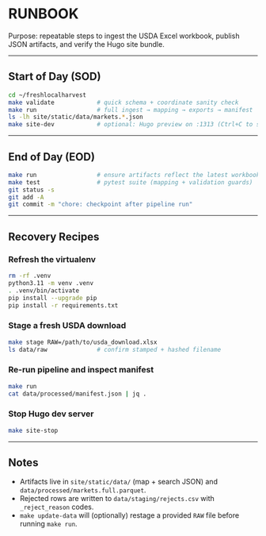# RUNBOOK

Purpose: repeatable steps to ingest the USDA Excel workbook, publish JSON artifacts, and verify the Hugo site bundle.

---

## Start of Day (SOD)

```bash
cd ~/freshlocalharvest
make validate            # quick schema + coordinate sanity check
make run                 # full ingest → mapping → exports → manifest
ls -lh site/static/data/markets.*.json
make site-dev            # optional: Hugo preview on :1313 (Ctrl+C to stop)
```

---

## End of Day (EOD)

```bash
make run                 # ensure artifacts reflect the latest workbook
make test                # pytest suite (mapping + validation guards)
git status -s
git add -A
git commit -m "chore: checkpoint after pipeline run"
```

---

## Recovery Recipes

### Refresh the virtualenv

```bash
rm -rf .venv
python3.11 -m venv .venv
. .venv/bin/activate
pip install --upgrade pip
pip install -r requirements.txt
```

### Stage a fresh USDA download

```bash
make stage RAW=/path/to/usda_download.xlsx
ls data/raw              # confirm stamped + hashed filename
```

### Re-run pipeline and inspect manifest

```bash
make run
cat data/processed/manifest.json | jq .
```

### Stop Hugo dev server

```bash
make site-stop
```

---

## Notes

- Artifacts live in `site/static/data/` (map + search JSON) and `data/processed/markets.full.parquet`.
- Rejected rows are written to `data/staging/rejects.csv` with `_reject_reason` codes.
- `make update-data` will (optionally) restage a provided `RAW` file before running `make run`.
